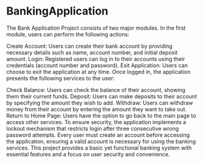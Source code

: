 # BankingApplication

The Bank Application Project consists of two major modules. In the first module, users can perform the following actions:

Create Account: Users can create their bank account by providing necessary details such as name, account number, and initial deposit amount.
Login: Registered users can log in to their accounts using their credentials (account number and password).
Exit Application: Users can choose to exit the application at any time.
Once logged in, the application presents the following services to the user:

Check Balance: Users can check the balance of their account, showing them their current funds.
Deposit: Users can make deposits to their account by specifying the amount they wish to add.
Withdraw: Users can withdraw money from their account by entering the amount they want to take out.
Return to Home Page: Users have the option to go back to the main page to access other services.
To ensure security, the application implements a lockout mechanism that restricts login after three consecutive wrong password attempts. Every user must create an account before accessing the application, ensuring a valid account is necessary for using the banking services. This project provides a basic yet functional banking system with essential features and a focus on user security and convenience.

